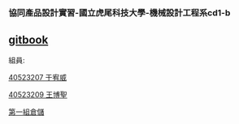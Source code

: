 # 

### 協同產品設計實習-國立虎尾科技大學-機械設計工程系cd1-b

## [gitbook](https://s40523209.gitbooks.io/bg1/content/)

組員:

[40523207 于宥威](https://github.com/s40523207)

[40523209 王博聖](https://github.com/s40523209)

[第一組倉儲](https://github.com/s40523209/cd2018)



